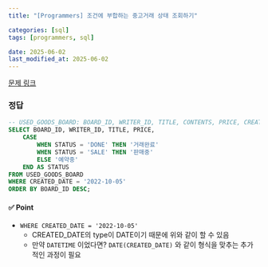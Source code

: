 ```yaml
---
title: "[Programmers] 조건에 부합하는 중고거래 상태 조회하기"

categories: [sql]
tags: [programmers, sql]

date: 2025-06-02
last_modified_at: 2025-06-02
---
```

[문제 링크](https://school.programmers.co.kr/learn/courses/30/lessons/164672)

### 정답
```sql
-- USED_GOODS_BOARD: BOARD_ID, WRITER_ID, TITLE, CONTENTS, PRICE, CREATED_DATE, STATUS, VIEWS
SELECT BOARD_ID, WRITER_ID, TITLE, PRICE,
    CASE
        WHEN STATUS = 'DONE' THEN '거래완료'
        WHEN STATUS = 'SALE' THEN '판매중'
        ELSE '예약중'
    END AS STATUS
FROM USED_GOODS_BOARD
WHERE CREATED_DATE = '2022-10-05'
ORDER BY BOARD_ID DESC;

```

#### ✅ Point
- `WHERE CREATED_DATE = '2022-10-05'`
    - CREATED_DATE의 type이 DATE이기 때문에 위와 같이 할 수 있음
    - 만약 `DATETIME` 이었다면? `DATE(CREATED_DATE)` 와 같이 형식을 맞추는 추가적인 과정이 필요